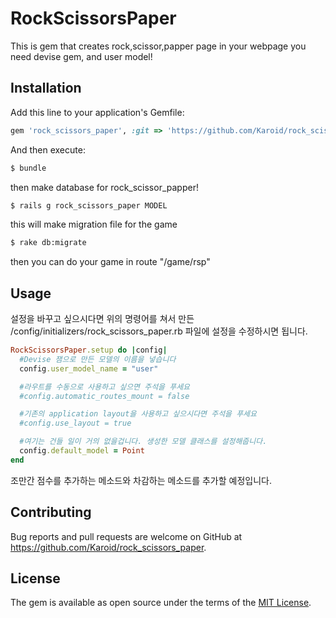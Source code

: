 # RockScissorsPaper

This is gem that creates rock,scissor,papper page in your webpage
you need devise gem, and user model!

## Installation

Add this line to your application's Gemfile:

```ruby
gem 'rock_scissors_paper', :git => 'https://github.com/Karoid/rock_scissors_paper'
```

And then execute:
```bash
$ bundle
```
then make database for rock_scissor_papper!
```bash
$ rails g rock_scissors_paper MODEL
```
this will make migration file for the game
```bash
$ rake db:migrate
```
then you can do your game in route "/game/rsp"
## Usage

설정을 바꾸고 싶으시다면 위의 명령어를 쳐서 만든 /config/initializers/rock_scissors_paper.rb 파일에 설정을 수정하시면 됩니다.
```ruby
RockScissorsPaper.setup do |config|
  #Devise 잼으로 만든 모델의 이름을 넣습니다
  config.user_model_name = "user"

  #라우트를 수동으로 사용하고 싶으면 주석을 푸세요
  #config.automatic_routes_mount = false

  #기존의 application layout을 사용하고 싶으시다면 주석을 푸세요
  #config.use_layout = true

  #여기는 건들 일이 거의 없을겁니다. 생성한 모델 클래스를 설정해줍니다.
  config.default_model = Point
end
```
조만간 점수를 추가하는 메소드와 차감하는 메소드를 추가할 예정입니다.
## Contributing

Bug reports and pull requests are welcome on GitHub at https://github.com/Karoid/rock_scissors_paper.


## License

The gem is available as open source under the terms of the [MIT License](http://opensource.org/licenses/MIT).
